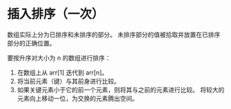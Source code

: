 # 插入排序（一次）

数组实际上分为已排序和未排序的部分。 未排序部分的值被拾取并放置在已排序部分的正确位置。

要按升序对大小为 n 的数组进行排序：
1. 在数组上从 arr[1] 迭代到 arr[n]。
2. 将当前元素（键）与其前身进行比较。
3. 如果关键元素小于它的前一个元素，则将其与之前的元素进行比较。 将较大的元素向上移动一位，为交换的元素腾出空间。
